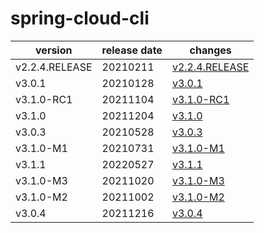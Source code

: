 # spring-cloud-cli

|    version     | release date |                    changes                     |
|----------------|--------------|------------------------------------------------|
| v2.2.4.RELEASE | 20210211     | [v2.2.4.RELEASE](./v2.2.4.RELEASE-20210211.md) |
| v3.0.1         | 20210128     | [v3.0.1](./v3.0.1-20210128.md)                 |
| v3.1.0-RC1     | 20211104     | [v3.1.0-RC1](./v3.1.0-RC1-20211104.md)         |
| v3.1.0         | 20211204     | [v3.1.0](./v3.1.0-20211204.md)                 |
| v3.0.3         | 20210528     | [v3.0.3](./v3.0.3-20210528.md)                 |
| v3.1.0-M1      | 20210731     | [v3.1.0-M1](./v3.1.0-M1-20210731.md)           |
| v3.1.1         | 20220527     | [v3.1.1](./v3.1.1-20220527.md)                 |
| v3.1.0-M3      | 20211020     | [v3.1.0-M3](./v3.1.0-M3-20211020.md)           |
| v3.1.0-M2      | 20211002     | [v3.1.0-M2](./v3.1.0-M2-20211002.md)           |
| v3.0.4         | 20211216     | [v3.0.4](./v3.0.4-20211216.md)                 |

